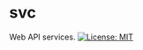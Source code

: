 # svc
Web API services.
[![License: MIT](https://img.shields.io/badge/License-MIT-blue.svg)](https://opensource.org/licenses/MIT)
